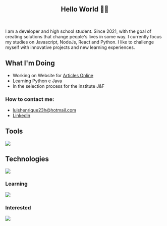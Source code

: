 <h2 align="center">Hello World 👨‍💻</h2>
</br>

  I am a developer and high school student. Since 2021, with the goal of creating solutions that change people's lives in some way. I currently focus my studies on Javascript, NodeJs, React and Python.
I like to challenge myself with innovative projects and new learning experiences.

## What I'm Doing

- Working on Website for [Articles Online](https://article-library.onrender.com/)
- Learning Python e Java
- In the selection process for the institute J&F
<h3>How to contact me: </h3>

-  luishenrique23h@hotmail.com
-  <a href="https://www.linkedin.com/in/luismede/">Linkedin</a>

## Tools

<a href="https://github.com/luismede"><img src="https://skillicons.dev/icons?i=postman,git,docker?vscode,idea,webstorm"></a>

## Technologies

<a href="https://github.com/luismede"><img src="https://skillicons.dev/icons?i=arduino,html,css,js,tailwind,react,nodejs,firebase,python"></a>

### Learning
<p align="left"> <a href="https://github.com/luismede"><img src="https://skillicons.dev/icons?i=java,python"></a>

### Interested
<p align="left"> <a href="https://github.com/luismede"><img src="https://skillicons.dev/icons?i=mysql,spring,kotlin,androidstudio"></a></p>


